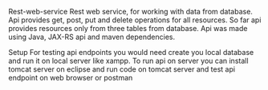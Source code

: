 Rest-web-service
Rest web service, for working with data from database. Api provides get, post, put and delete operations for all resources. So far api provides resources only from three tables from database. Api was made using Java, JAX-RS api and maven dependencies.

Setup
For testing api endpoints you would need create you local database and run it on local server like xampp. To run api on server you can install tomcat server on eclipse and run code on tomcat server and test api endpoint on web browser or postman
